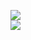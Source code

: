 [![](https://img.shields.io/badge/Made%20With-Github%20Spray-lightgrey.svg?style=for-the-badge&logo=github)](https://github.com/Annihil/github-spray#10230)  
[![](https://i.imgur.com/2DrTn0Z.gif)](https://github.com/Annihil/github-spray)